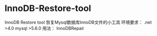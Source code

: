 # InnoDB-Restore-tool
InnoDB Restore tool
恢复Mysql数据库InnoDB文件的小工具
环境要求：
.net >4.0
mysql >5.6.0
用法：
InnoDBRepair <username> <password> <port> <srcdir> <destDB>
